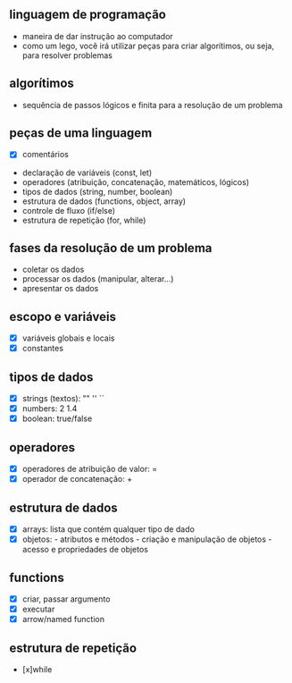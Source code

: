 ## linguagem de programação
- maneira de dar instrução ao computador 
- como um lego, você irá utilizar peças para criar algorítimos, ou seja, para resolver problemas

## algorítimos
- sequência de passos lógicos e finita para a resolução de um problema 

## peças de uma linguagem
- [x] comentários 
- declaração de variáveis (const, let)
- operadores (atribuição, concatenação, matemáticos, lógicos)
- tipos de dados (string, number, boolean)
- estrutura de dados (functions, object, array)
- controle de fluxo (if/else)
- estrutura de repetição (for, while)

## fases da resolução de um problema 
- coletar os dados 
- processar os dados (manipular, alterar...)
- apresentar os dados

## escopo e variáveis
- [x] variáveis globais e locais
- [x] constantes 

## tipos de dados
- [x] strings (textos): "" '' `` 
- [x] numbers: 2 1.4 
- [x] boolean: true/false

## operadores
- [x] operadores de atribuição de valor: =
- [x] operador de concatenação: + 

## estrutura de dados
- [x] arrays: lista que contém qualquer tipo de dado 
- [x] objetos: - atributos e métodos 
               - criação e manipulação de objetos
               - acesso e propriedades de objetos 
 
## functions
- [x] criar, passar argumento 
- [x] executar
- [x] arrow/named function 

## estrutura de repetição
- [x]while